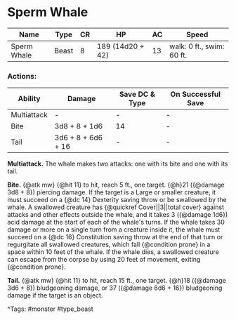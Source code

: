 # Sperm Whale

| Name | Type | CR | HP | AC | Speed |
|------|------|----|----|----|-------|
| Sperm Whale | Beast | 8 | 189 (14d20 + 42) | 13 | walk: 0 ft., swim: 60 ft. |

### Actions:

| Ability | Damage | Save DC & Type | On Successful Save |
|---------|--------|----------------|--------------------|
| Multiattack | - | - | - |
| Bite | 3d8 + 8 + 1d6 | 14 | - |
| Tail | 3d6 + 8 + 6d6 + 16 | - | - |


**Multiattack.** The whale makes two attacks: one with its bite and one with its tail.

**Bite.** {@atk mw} {@hit 11} to hit, reach 5 ft., one target. {@h}21 ({@damage 3d8 + 8}) piercing damage. If the target is a Large or smaller creature, it must succeed on a {@dc 14} Dexterity saving throw or be swallowed by the whale. A swallowed creature has {@quickref Cover||3||total cover} against attacks and other effects outside the whale, and it takes 3 ({@damage 1d6}) acid damage at the start of each of the whale's turns. If the whale takes 30 damage or more on a single turn from a creature inside it, the whale must succeed on a {@dc 16} Constitution saving throw at the end of that turn or regurgitate all swallowed creatures, which fall {@condition prone} in a space within 10 feet of the whale. If the whale dies, a swallowed creature can escape from the corpse by using 20 feet of movement, exiting {@condition prone}.

**Tail.** {@atk mw} {@hit 11} to hit, reach 15 ft., one target. {@h}18 ({@damage 3d6 + 8}) bludgeoning damage, or 37 ({@damage 6d6 + 16}) bludgeoning damage if the target is an object.

^Tags: #monster #type_beast